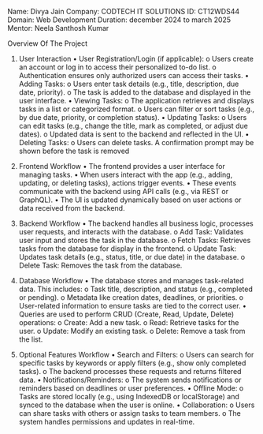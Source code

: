 Name: Divya Jain
Company: CODTECH IT SOLUTIONS
ID: CT12WDS44
Domain: Web Development
Duration: december 2024 to march 2025
Mentor: Neela Santhosh Kumar

Overview Of The Project

1. User Interaction
•	User Registration/Login (if applicable):
o	Users create an account or log in to access their personalized to-do list.
o	Authentication ensures only authorized users can access their tasks.
•	Adding Tasks:
o	Users enter task details (e.g., title, description, due date, priority).
o	The task is added to the database and displayed in the user interface.
•	Viewing Tasks:
o	The application retrieves and displays tasks in a list or categorized format.
o	Users can filter or sort tasks (e.g., by due date, priority, or completion status).
•	Updating Tasks:
o	Users can edit tasks (e.g., change the title, mark as completed, or adjust due dates).
o	Updated data is sent to the backend and reflected in the UI.
•	Deleting Tasks:
o	Users can delete tasks. A confirmation prompt may be shown before the task is removed

2. Frontend Workflow
•	The frontend provides a user interface for managing tasks.
•	When users interact with the app (e.g., adding, updating, or deleting tasks), actions trigger events.
•	These events communicate with the backend using API calls (e.g., via REST or GraphQL).
•	The UI is updated dynamically based on user actions or data received from the backend.

3. Backend Workflow
•	The backend handles all business logic, processes user requests, and interacts with the database.
o	Add Task: Validates user input and stores the task in the database.
o	Fetch Tasks: Retrieves tasks from the database for display in the frontend.
o	Update Task: Updates task details (e.g., status, title, or due date) in the database.
o	Delete Task: Removes the task from the database.
4. Database Workflow
•	The database stores and manages task-related data.
 This includes:
o	Task title, description, and status (e.g., completed or pending).
o	Metadata like creation dates, deadlines, or priorities.
o	User-related information to ensure tasks are tied to the correct user.
•	Queries are used to perform CRUD (Create, Read, Update, Delete) operations:
o	Create: Add a new task.
o	Read: Retrieve tasks for the user.
o	Update: Modify an existing task.
o	Delete: Remove a task from the list.

5. Optional Features Workflow
•	Search and Filters:
o	Users can search for specific tasks by keywords or apply filters (e.g., show only completed tasks).
o	The backend processes these requests and returns filtered data.
•	Notifications/Reminders:
o	The system sends notifications or reminders based on deadlines or user preferences.
•	Offline Mode:
o	Tasks are stored locally (e.g., using IndexedDB or localStorage) and synced to the database when the user is online.
•	Collaboration:
o	Users can share tasks with others or assign tasks to team members.
o	The system handles permissions and updates in real-time.


